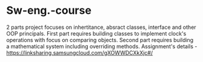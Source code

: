 # Sw-eng.-course
2 parts project focuses on inhertitance, absract classes, interface and other OOP principals.
First part requires building classes to implement clock's operations with focus on comparing objects. 
Second part requires building a mathematical system including overriding methods.
Assignment's details - https://linksharing.samsungcloud.com/gXOWWDCXkXjc#/
